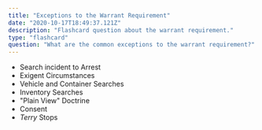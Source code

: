 ```yaml
---
title: "Exceptions to the Warrant Requirement"
date: "2020-10-17T18:49:37.121Z"
description: "Flashcard question about the warrant requirement."
type: "flashcard"
question: "What are the common exceptions to the warrant requirement?"
---
```


- Search incident to Arrest
- Exigent Circumstances
- Vehicle and Container Searches
- Inventory Searches
- "Plain View" Doctrine
- Consent
- <i>Terry</i> Stops
